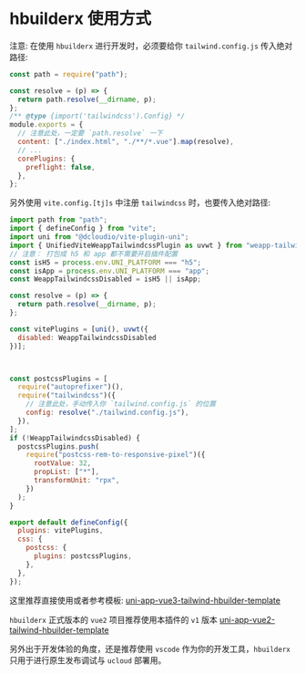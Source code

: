# hbuilderx 使用方式

注意: 在使用 `hbuilderx` 进行开发时，必须要给你 `tailwind.config.js` 传入绝对路径:

```js
const path = require("path");

const resolve = (p) => {
  return path.resolve(__dirname, p);
};
/** @type {import('tailwindcss').Config} */
module.exports = {
  // 注意此处，一定要 `path.resolve` 一下
  content: ["./index.html", "./**/*.vue"].map(resolve),
  // ...
  corePlugins: {
    preflight: false,
  },
};
```

另外使用 `vite.config.[tj]s` 中注册 `tailwindcss` 时，也要传入绝对路径:

```js
import path from "path";
import { defineConfig } from "vite";
import uni from "@dcloudio/vite-plugin-uni";
import { UnifiedViteWeappTailwindcssPlugin as uvwt } from "weapp-tailwindcss/vite";
// 注意： 打包成 h5 和 app 都不需要开启插件配置
const isH5 = process.env.UNI_PLATFORM === "h5";
const isApp = process.env.UNI_PLATFORM === "app";
const WeappTailwindcssDisabled = isH5 || isApp;

const resolve = (p) => {
  return path.resolve(__dirname, p);
};

const vitePlugins = [uni(), uvwt({
  disabled: WeappTailwindcssDisabled
})];



const postcssPlugins = [
  require("autoprefixer")(),
  require("tailwindcss")({
    // 注意此处，手动传入你 `tailwind.config.js` 的位置
    config: resolve("./tailwind.config.js"),
  }),
];
if (!WeappTailwindcssDisabled) {
  postcssPlugins.push(
    require("postcss-rem-to-responsive-pixel")({
      rootValue: 32,
      propList: ["*"],
      transformUnit: "rpx",
    })
  );
}

export default defineConfig({
  plugins: vitePlugins,
  css: {
    postcss: {
      plugins: postcssPlugins,
    },
  },
});
```

这里推荐直接使用或者参考模板: [uni-app-vue3-tailwind-hbuilder-template](https://github.com/sonofmagic/uni-app-vue3-tailwind-hbuilder-template)

`hbuilderx` 正式版本的 `vue2` 项目推荐使用本插件的 `v1` 版本 [uni-app-vue2-tailwind-hbuilder-template](https://github.com/sonofmagic/uni-app-vue2-tailwind-hbuilder-template)

另外出于开发体验的角度，还是推荐使用 `vscode` 作为你的开发工具，`hbuilderx` 只用于进行原生发布调试与 `ucloud` 部署用。
